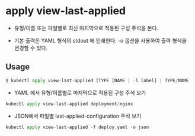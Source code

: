# apply view-last-applied

- 유형/이름 또는 파일별로 최신 마지막으로 적용된 구성 주석을 본다. 

- 기본 출력은 YAML 형식의 stdout 에 인쇄한다. -o 옵션을 사용하여 출력 형식을 변경할 수 있다. 

## Usage

```py
$ kubectl apply view-last-applied (TYPE [NAME | -l label] | TYPE/NAME | -f FILENAME)
```

- YAML 에서 유형/이름별로 마지막으로 적용된 구성 주석 보기 

```py
kubectl apply view-last-applied deployment/nginx
```

- JSON에서 파일별 last-applied-configuration 주석 보기 

```py
kubectl apply view-last-applied -f deploy.yaml -o json
```

